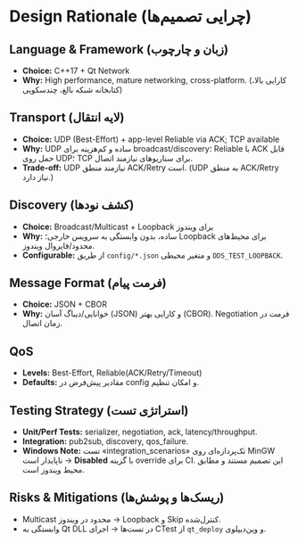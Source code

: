 # Design Rationale (چرایی تصمیم‌ها)

## Language & Framework (زبان و چارچوب)
- **Choice:** C++17 + Qt Network  
- **Why:** High performance, mature networking, cross-platform. (کارایی بالا، کتابخانه شبکه بالغ، چندسکویی)

## Transport (لایه انتقال)
- **Choice:** UDP (Best-Effort) + app-level Reliable via ACK; TCP available  
- **Why:** UDP ساده و کم‌هزینه برای broadcast/discovery؛ Reliable با ACK قابل حمل روی UDP؛ TCP برای سناریوهای نیازمند اتصال.  
- **Trade-off:** UDP نیازمند منطق ACK/Retry است. (UDP به منطق ACK/Retry نیاز دارد.)

## Discovery (کشف نودها)
- **Choice:** Broadcast/Multicast + Loopback برای ویندوز  
- **Why:** ساده، بدون وابستگی به سرویس خارجی؛ Loopback برای محیط‌های محدود/فایروال ویندوز.  
- **Configurable:** از طریق `config/*.json` و متغیر محیطی `DDS_TEST_LOOPBACK`.

## Message Format (فرمت پیام)
- **Choice:** JSON + CBOR  
- **Why:** خوانایی/دیباگ آسان (JSON) و کارایی بهتر (CBOR). Negotiation فرمت در زمان اتصال.

## QoS
- **Levels:** Best-Effort, Reliable(ACK/Retry/Timeout)  
- **Defaults:** مقادیر پیش‌فرض در config و امکان تنظیم.  

## Testing Strategy (استراتژی تست)
- **Unit/Perf Tests:** serializer, negotiation, ack, latency/throughput.  
- **Integration:** pub2sub, discovery, qos_failure.  
- **Windows Note:** تست «integration_scenarios» تک‌پردازه‌ای روی MinGW ناپایدار است → **Disabled** با گزینه override برای CI. این تصمیم مستند و مطابق محیط ویندوز است.

## Risks & Mitigations (ریسک‌ها و پوشش‌ها)
- Multicast محدود در ویندوز → Loopback و Skip کنترل‌شده.  
- وابستگی به Qt DLL در تست‌ها → اجرای CTest از `qt_deploy` و وین‌دیپلوی.


